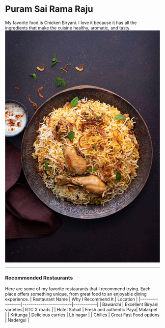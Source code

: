 # Puram Sai Rama Raju
My favorite food is Chicken Biryani. I love it because it  has all the ingredients that make the cuisine healthy, aromatic, and tasty.
![Chicken Biryani](chickenbiryani.jpg)

---
### Recommended Restaurants
Here are some of my favorite restaurants that I recommend trying. Each place offers something unique, from great food to an enjoyable dining experience.
| Restaurant Name | Why I Recommend It      | Location   |
|-----------------|-------------------------|------------|
| Bawarchi    | Excellent Biryani varieties| RTC X roads   |
| Hotel Sohail     | Fresh and authentic Paya| Malakpet  |
| Kritunga      | Delicious curries       | Lb nagar   |
| Chilles   | Great Fast Food options     | Nadergul |
